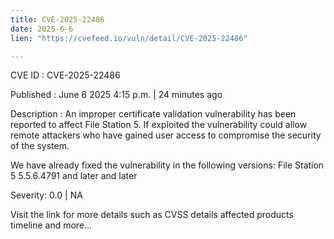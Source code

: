 ```yaml
---
title: CVE-2025-22486
date: 2025-6-6
lien: "https://cvefeed.io/vuln/detail/CVE-2025-22486"

---
```


CVE ID : CVE-2025-22486

Published :  June 6
2025
4:15 p.m. | 24 minutes ago

Description : An improper certificate validation vulnerability has been reported to affect File Station 5. If exploited
the vulnerability could allow remote attackers who have gained user access to compromise the security of the system.

We have already fixed the vulnerability in the following versions:
File Station 5 5.5.6.4791 and later
  and later

Severity: 0.0 | NA

Visit the link for more details
such as CVSS details
affected products
timeline
and more...
